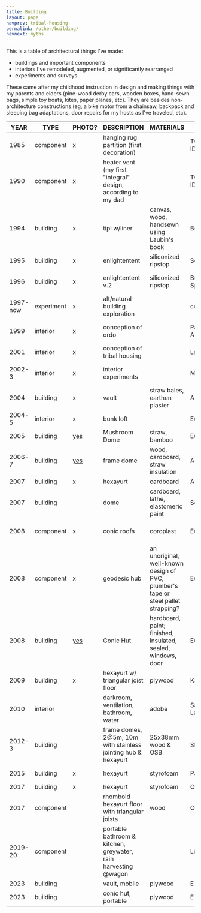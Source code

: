 ```yaml
---
title: Building
layout: page
navprev: tribal-housing
permalink: /other/building/
navnext: myths
---
```


This is a table of architectural things I've made:

- buildings and important components
- interiors I've remodeled, augmented, or significantly rearranged
- experiments and surveys

These came after my childhood instruction in design and making things with my parents and elders (pine-wood derby cars, wooden boxes, hand-sewn bags, simple toy boats, kites, paper planes, etc). They are besides non-architecture constructions (eg, a bike motor from a chainsaw, backpack and sleeping bag adaptations, door repairs for my hosts as I've traveled, etc).

|YEAR|TYPE|PHOTO?|DESCRIPTION|MATERIALS|CITY|LOCATION|PEOPLE|
| --- | --- | --- | --- | --- | --- | --- | --- |
|1985|component|x|hanging rug partition (first decoration)||Twin Falls, ID|Maple Street|John, LouAnn, & Paul Durham|
|1990|component|x|heater vent (my first "integral" design, according to my dad||Twin Falls, ID|Maple Street|John, Jennifer|
|1994|building|x|tipi w/liner|canvas, wood, handsewn using Laubin's book|Boise||Mir S, Christopher F, Sevita,|
|1995|building|x|enlightentent|siliconized ripstop|Seattle|||
|1996|building|x|enlightentent v.2|siliconized ripstop|Borrego Springs, CA||Jack Stephenson of Warmlite Gear RIP|
|1997-now|experiment|x|alt/natural building exploration||communities|worldwide|John Cruikshank RIP|
|1999|interior|x|conception of ordo||Patagonia, AZ|Tree of Life|Frederic Patenaude, Gabriel Cousens|
|2001|interior|x|conception of tribal housing||Las Vegas|The Space|Micha Grainger|
|2002-3|interior|x|interior experiments||Montreal|Caroline's, St Denis|Frederic Patenaude, Caroline|
|2004|building|x|vault|straw bales, earthen plaster|Ashland||David Ward/ASET|
|2004-5|interior|x|bunk loft||Eugene|Gooble Dell|Adrian|
|2005|building|[yes](https://andrewdurham.shutterfly.com)|Mushroom Dome|straw, bamboo|Eugene|Maitreya EcoVillage|Rob Bolman, Harold|
|2006-7|building|[yes](https://andrewdurham.shutterfly.com)|frame dome|wood, cardboard, straw insulation|Ashland||Crea Egan, Harold|
|2007|building|x|hexayurt|cardboard |Ashland||Christine|
|2007|building||dome|cardboard, lathe, elastomeric paint|Seattle|U District|Brian S|
|2008|component|x|conic roofs|coroplast |Eugene|Maitreya Dome Village|Harold, Melanie Rios|
|2008|component|x|geodesic hub|an unoriginal, well-known design of PVC, plumber's tape or steel pallet strapping?|Eugene|Maitreya|Harold, replicated by Backyard Domes/Community Supported Shelter|
|2008|building|[yes](https://andrewdurham.shutterfly.com)|Conic Hut|hardboard, paint; finished, insulated, sealed, windows, door|Eugene|Maitreya, Erik's,____|Harold, Erik, Lyssa, Jamie, John|
|2009|building|x|hexayurt w/ triangular joist floor|plywood|Kansas City|Troost|Daniel, Les|
|2010|interior||darkroom, ventilation, bathroom, water|adobe|San Marcos La Laguna|Guatemala|Niels, Sandro, Tom|
|2012-3|building||frame domes, 2@5m, 10m with stainless jointing hub & hexayurt|25x38mm wood & OSB|Skattungbyn|Sweden|Johan Jarlind, John & ____|
|2015|building|x|hexayurt|styrofoam|Paris|France|M Richter, V Bouchard|
|2017|building|x|hexayurt|styrofoam|Orgiva|Spain|TomTom|
|2017|component||rhomboid hexayurt floor with triangular joists|wood|Orgiva|Spain|TomTom|
|2019-20|component||portable bathroom & kitchen, greywater, rain harvesting @wagon||Litosice|Czech Repubic|Pavel, Honza & , Jaroslav & Jana|
|2023|building||vault, mobile|plywood|E||BW|
|2023|building||conic hut, portable|plywood|E||R&K|


